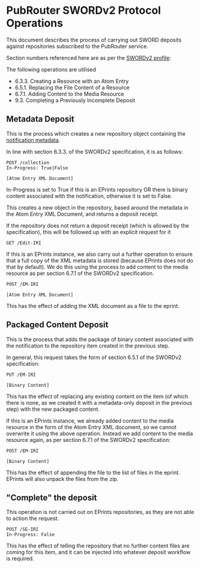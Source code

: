 # PubRouter SWORDv2 Protocol Operations

This document describes the process of carrying out SWORD deposits against repositories subscribed to the PubRouter
service.

Section numbers referenced here are as per the [SWORDv2 profile](http://swordapp.github.io/SWORDv2-Profile/SWORDProfile.html):

The following operations are utilised

* 6.3.3. Creating a Resource with an Atom Entry
* 6.5.1. Replacing the File Content of a Resource
* 6.7.1. Adding Content to the Media Resource
* 9.3. Completing a Previously Incomplete Deposit


## Metadata Deposit

This is the process which creates a new repository object containing the [notification metadata](./).

In line with section 6.3.3. of the SWORDv2 specification, it is as follows:

    POST /collection
    In-Progress: True|False
    
    [Atom Entry XML Document]

In-Progress is set to True if this is an EPrints repository OR there is binary content associated with the notification,
otherwise it is set to False.

This creates a new object in the repository, based around the metadata in the Atom Entry XML Document, and returns
a deposit receipt.

If the repository does not return a deposit receipt (which is allowed by the specification), this will be followed up with an explicit
request for it

    GET /Edit-IRI

If this is an EPrints instance, we also carry out a further operation to ensure that a full copy of the XML metadata
is stored (because EPrints does not do that by default).  We do this using the process to add content to the media resource
as per section 6.7.1 of the SWORDv2 specification.

    POST /EM-IRI
    
    [Atom Entry XML Document]
    
This has the effect of adding the XML document as a file to the eprint.

## Packaged Content Deposit

This is the process that adds the package of binary content associated with the notification to the repository item
created in the previous step.

In general, this request takes the form of section 6.5.1 of the SWORDv2 specification:

    PUT /EM-IRI
    
    [Binary Content]
    
This has the effect of replacing any existing content on the item (of which there is none, as we created it with a 
metadata-only deposit in the previous step) with the new packaged content.

If this is an EPrints instance, we already added content to the media resource in the form of the Atom Entry XML document,
so we cannot overwrite it using the above operation.  Instead we add content to the media resource again, as per section
6.7.1 of the SWORDv2 specification:

    POST /EM-IRI
    
    [Binary Content]
    
This has the effect of appending the file to the list of files in the eprint.  EPrints will also unpack the files from
the zip.

## "Complete" the deposit

This operation is not carried out on EPrints repositories, as they are not able to action the request.

    POST /SE-IRI
    In-Progress: False
    
This has the effect of telling the repository that no further content files are coming for this item, and it can
be injected into whatever deposit workflow is required.
